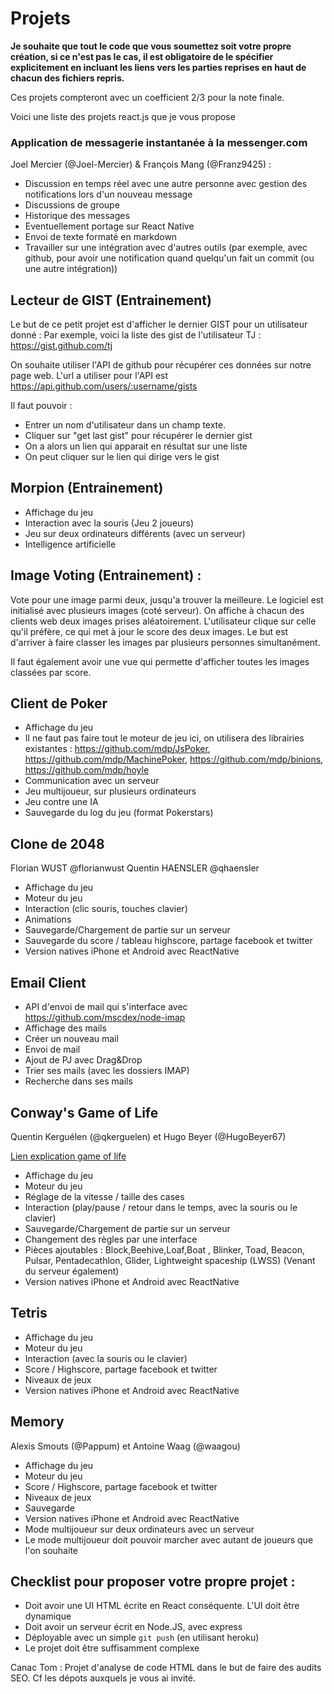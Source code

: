 # Projets

**Je souhaite que tout le code que vous soumettez soit votre propre création, si ce n'est pas le cas,
il est obligatoire de le spécifier explicitement en incluant les liens vers les parties reprises en haut de chacun des fichiers repris.**

Ces projets compteront avec un coefficient 2/3 pour la note finale.

Voici une liste des projets react.js que je vous propose

### Application de messagerie instantanée à la messenger.com

Joel Mercier (@Joel-Mercier) & François Mang (@Franz9425) : 

 - Discussion en temps réel avec une autre personne avec gestion des notifications lors d'un nouveau message 
 - Discussions de groupe
 - Historique des messages 
 - Eventuellement portage sur React Native
 - Envoi de texte formaté en markdown
 - Travailler sur une intégration avec d'autres outils (par exemple, avec github, pour avoir une notification quand quelqu'un fait un commit (ou une autre intégration))


## Lecteur de GIST (Entrainement)

Le but de ce petit projet est d'afficher le dernier GIST pour un utilisateur donné : Par exemple, voici la liste des gist de l'utilisateur TJ : https://gist.github.com/tj

On souhaite utiliser l'API de github pour récupérer ces données sur notre page web.
L'url a utiliser pour l'API est https://api.github.com/users/:username/gists

Il faut pouvoir :

 * Entrer un nom d'utilisateur dans un champ texte.
 * Cliquer sur "get last gist" pour récupérer le dernier gist
 * On a alors un lien qui apparait en résultat sur une liste
 * On peut cliquer sur le lien qui dirige vers le gist

## Morpion (Entrainement)

  * Affichage du jeu
  * Interaction avec la souris (Jeu 2 joueurs)
  * Jeu sur deux ordinateurs différents (avec un serveur)
  * Intelligence artificielle

## Image Voting (Entrainement) :

Vote pour une image parmi deux, jusqu'a trouver la meilleure.
Le logiciel est initialisé avec plusieurs images (coté serveur).
On affiche à chacun des clients web deux images prises aléatoirement.
L'utilisateur clique sur celle qu'il préfère, ce qui met à jour le score des deux images.
Le but est d'arriver à faire classer les images par plusieurs personnes simultanément.

Il faut également avoir une vue qui permette d'afficher toutes les images classées par score.

## Client de Poker

 * Affichage du jeu
 * Il ne faut pas faire tout le moteur de jeu ici, on utilisera des librairies existantes : https://github.com/mdp/JsPoker, https://github.com/mdp/MachinePoker, https://github.com/mdp/binions, https://github.com/mdp/hoyle
 * Communication avec un serveur
 * Jeu multijoueur, sur plusieurs ordinateurs
 * Jeu contre une IA
 * Sauvegarde du log du jeu (format Pokerstars)

## Clone de 2048 
Florian WUST @florianwust
Quentin HAENSLER @qhaensler

 * Affichage du jeu
 * Moteur du jeu
 * Interaction (clic souris, touches clavier)
 * Animations
 * Sauvegarde/Chargement de partie sur un serveur
 * Sauvegarde du score / tableau highscore, partage facebook et twitter
 * Version natives iPhone et Android avec ReactNative

## Email Client

 * API d'envoi de mail qui s'interface avec https://github.com/mscdex/node-imap
 * Affichage des mails
 * Créer un nouveau mail
 * Envoi de mail
 * Ajout de PJ avec Drag&Drop
 * Trier ses mails (avec les dossiers IMAP)
 * Recherche dans ses mails

## Conway's Game of Life

Quentin Kerguélen (@qkerguelen) et Hugo Beyer (@HugoBeyer67)

<a href="https://en.wikipedia.org/wiki/Conway's_Game_of_Life">Lien explication game of life</a>

 * Affichage du jeu
 * Moteur du jeu
 * Réglage de la vitesse / taille des cases
 * Interaction (play/pause / retour dans le temps, avec la souris ou le clavier)
 * Sauvegarde/Chargement de partie sur un serveur
 * Changement des règles par une interface
 * Pièces ajoutables : Block,Beehive,Loaf,Boat , Blinker, Toad, Beacon, Pulsar, Pentadecathlon, Glider, Lightweight spaceship (LWSS) (Venant du serveur également)
 * Version natives iPhone et Android avec ReactNative

## Tetris

 * Affichage du jeu
 * Moteur du jeu
 * Interaction (avec la souris ou le clavier)
 * Score / Highscore, partage facebook et twitter
 * Niveaux de jeux
 * Version natives iPhone et Android avec ReactNative


## Memory
Alexis Smouts (@Pappum) et Antoine Waag (@waagou)

 * Affichage du jeu
 * Moteur du jeu
 * Score / Highscore, partage facebook et twitter
 * Niveaux de jeux
 * Sauvegarde
 * Version natives iPhone et Android avec ReactNative
 * Mode multijoueur sur deux ordinateurs avec un serveur
 * Le mode multijoueur doit pouvoir marcher avec autant de joueurs que l'on souhaite

## Checklist pour proposer votre propre projet :

 * Doit avoir une UI HTML écrite en React conséquente. L'UI doit être dynamique
 * Doit avoir un serveur écrit en Node.JS, avec express
 * Déployable avec un simple `git push` (en utilisant heroku)
 * Le projet doit être suffisamment complexe
 
Canac Tom : Projet d'analyse de code HTML dans le but de faire des audits SEO. Cf les dépots auxquels je vous ai invité.

